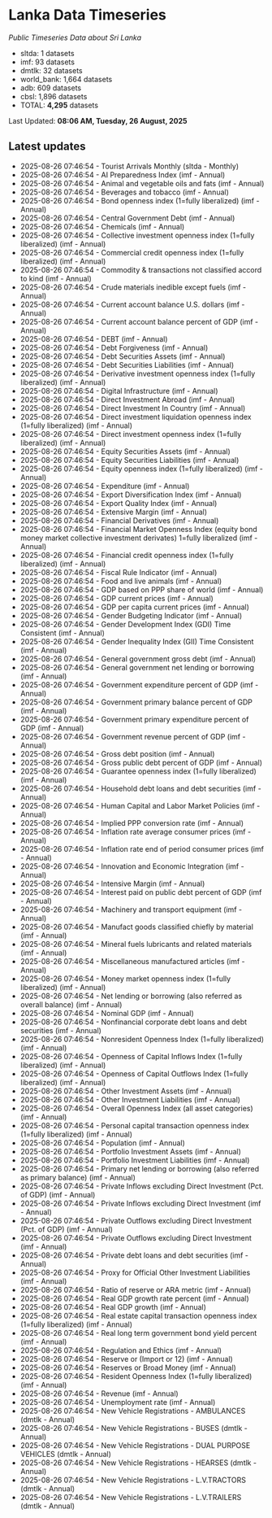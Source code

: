 # Lanka Data Timeseries
*Public Timeseries Data about Sri Lanka*

* sltda: 1 datasets
* imf: 93 datasets
* dmtlk: 32 datasets
* world_bank: 1,664 datasets
* adb: 609 datasets
* cbsl: 1,896 datasets
* TOTAL: **4,295** datasets

Last Updated: **08:06 AM, Tuesday, 26 August, 2025**

## Latest updates

* 2025-08-26 07:46:54 - Tourist Arrivals Monthly (sltda - Monthly)
* 2025-08-26 07:46:54 - AI Preparedness Index (imf - Annual)
* 2025-08-26 07:46:54 - Animal and vegetable oils and fats (imf - Annual)
* 2025-08-26 07:46:54 - Beverages and tobacco (imf - Annual)
* 2025-08-26 07:46:54 - Bond openness index (1=fully liberalized) (imf - Annual)
* 2025-08-26 07:46:54 - Central Government Debt (imf - Annual)
* 2025-08-26 07:46:54 - Chemicals (imf - Annual)
* 2025-08-26 07:46:54 - Collective investment openness index (1=fully liberalized) (imf - Annual)
* 2025-08-26 07:46:54 - Commercial credit openness index (1=fully liberalized) (imf - Annual)
* 2025-08-26 07:46:54 - Commodity & transactions not classified accord to kind (imf - Annual)
* 2025-08-26 07:46:54 - Crude materials inedible except fuels (imf - Annual)
* 2025-08-26 07:46:54 - Current account balance U.S. dollars (imf - Annual)
* 2025-08-26 07:46:54 - Current account balance percent of GDP (imf - Annual)
* 2025-08-26 07:46:54 - DEBT (imf - Annual)
* 2025-08-26 07:46:54 - Debt Forgiveness (imf - Annual)
* 2025-08-26 07:46:54 - Debt Securities Assets (imf - Annual)
* 2025-08-26 07:46:54 - Debt Securities Liabilities (imf - Annual)
* 2025-08-26 07:46:54 - Derivative investment openness index (1=fully liberalized) (imf - Annual)
* 2025-08-26 07:46:54 - Digital Infrastructure (imf - Annual)
* 2025-08-26 07:46:54 - Direct Investment Abroad (imf - Annual)
* 2025-08-26 07:46:54 - Direct Investment In Country (imf - Annual)
* 2025-08-26 07:46:54 - Direct investment liquidation openness index (1=fully liberalized) (imf - Annual)
* 2025-08-26 07:46:54 - Direct investment openness index (1=fully liberalized) (imf - Annual)
* 2025-08-26 07:46:54 - Equity Securities Assets (imf - Annual)
* 2025-08-26 07:46:54 - Equity Securities Liabilities (imf - Annual)
* 2025-08-26 07:46:54 - Equity openness index (1=fully liberalized) (imf - Annual)
* 2025-08-26 07:46:54 - Expenditure (imf - Annual)
* 2025-08-26 07:46:54 - Export Diversification Index (imf - Annual)
* 2025-08-26 07:46:54 - Export Quality Index (imf - Annual)
* 2025-08-26 07:46:54 - Extensive Margin (imf - Annual)
* 2025-08-26 07:46:54 - Financial Derivatives (imf - Annual)
* 2025-08-26 07:46:54 - Financial Market Openness Index (equity bond money market collective investment derivates) 1=fully liberalized (imf - Annual)
* 2025-08-26 07:46:54 - Financial credit openness index (1=fully liberalized) (imf - Annual)
* 2025-08-26 07:46:54 - Fiscal Rule Indicator (imf - Annual)
* 2025-08-26 07:46:54 - Food and live animals (imf - Annual)
* 2025-08-26 07:46:54 - GDP based on PPP share of world (imf - Annual)
* 2025-08-26 07:46:54 - GDP current prices (imf - Annual)
* 2025-08-26 07:46:54 - GDP per capita current prices (imf - Annual)
* 2025-08-26 07:46:54 - Gender Budgeting Indicator (imf - Annual)
* 2025-08-26 07:46:54 - Gender Development Index (GDI) Time Consistent (imf - Annual)
* 2025-08-26 07:46:54 - Gender Inequality Index (GII) Time Consistent (imf - Annual)
* 2025-08-26 07:46:54 - General government gross debt (imf - Annual)
* 2025-08-26 07:46:54 - General government net lending or borrowing (imf - Annual)
* 2025-08-26 07:46:54 - Government expenditure percent of GDP (imf - Annual)
* 2025-08-26 07:46:54 - Government primary balance percent of GDP (imf - Annual)
* 2025-08-26 07:46:54 - Government primary expenditure percent of GDP (imf - Annual)
* 2025-08-26 07:46:54 - Government revenue percent of GDP (imf - Annual)
* 2025-08-26 07:46:54 - Gross debt position (imf - Annual)
* 2025-08-26 07:46:54 - Gross public debt percent of GDP (imf - Annual)
* 2025-08-26 07:46:54 - Guarantee openness index (1=fully liberalized) (imf - Annual)
* 2025-08-26 07:46:54 - Household debt loans and debt securities (imf - Annual)
* 2025-08-26 07:46:54 - Human Capital and Labor Market Policies (imf - Annual)
* 2025-08-26 07:46:54 - Implied PPP conversion rate (imf - Annual)
* 2025-08-26 07:46:54 - Inflation rate average consumer prices (imf - Annual)
* 2025-08-26 07:46:54 - Inflation rate end of period consumer prices (imf - Annual)
* 2025-08-26 07:46:54 - Innovation and Economic Integration (imf - Annual)
* 2025-08-26 07:46:54 - Intensive Margin (imf - Annual)
* 2025-08-26 07:46:54 - Interest paid on public debt percent of GDP (imf - Annual)
* 2025-08-26 07:46:54 - Machinery and transport equipment (imf - Annual)
* 2025-08-26 07:46:54 - Manufact goods classified chiefly by material (imf - Annual)
* 2025-08-26 07:46:54 - Mineral fuels lubricants and related materials (imf - Annual)
* 2025-08-26 07:46:54 - Miscellaneous manufactured articles (imf - Annual)
* 2025-08-26 07:46:54 - Money market openness index (1=fully liberalized) (imf - Annual)
* 2025-08-26 07:46:54 - Net lending or borrowing (also referred as overall balance) (imf - Annual)
* 2025-08-26 07:46:54 - Nominal GDP (imf - Annual)
* 2025-08-26 07:46:54 - Nonfinancial corporate debt loans and debt securities (imf - Annual)
* 2025-08-26 07:46:54 - Nonresident Openness Index (1=fully liberalized) (imf - Annual)
* 2025-08-26 07:46:54 - Openness of Capital Inflows Index (1=fully liberalized) (imf - Annual)
* 2025-08-26 07:46:54 - Openness of Capital Outflows Index (1=fully liberalized) (imf - Annual)
* 2025-08-26 07:46:54 - Other Investment Assets (imf - Annual)
* 2025-08-26 07:46:54 - Other Investment Liabilities (imf - Annual)
* 2025-08-26 07:46:54 - Overall Openness Index (all asset categories) (imf - Annual)
* 2025-08-26 07:46:54 - Personal capital transaction openness index (1=fully liberalized) (imf - Annual)
* 2025-08-26 07:46:54 - Population (imf - Annual)
* 2025-08-26 07:46:54 - Portfolio Investment Assets (imf - Annual)
* 2025-08-26 07:46:54 - Portfolio Investment Liabilities (imf - Annual)
* 2025-08-26 07:46:54 - Primary net lending or borrowing (also referred as primary balance) (imf - Annual)
* 2025-08-26 07:46:54 - Private Inflows excluding Direct Investment (Pct. of GDP) (imf - Annual)
* 2025-08-26 07:46:54 - Private Inflows excluding Direct Investment (imf - Annual)
* 2025-08-26 07:46:54 - Private Outflows excluding Direct Investment (Pct. of GDP) (imf - Annual)
* 2025-08-26 07:46:54 - Private Outflows excluding Direct Investment (imf - Annual)
* 2025-08-26 07:46:54 - Private debt loans and debt securities (imf - Annual)
* 2025-08-26 07:46:54 - Proxy for Official Other Investment Liabilities (imf - Annual)
* 2025-08-26 07:46:54 - Ratio of reserve or ARA metric (imf - Annual)
* 2025-08-26 07:46:54 - Real GDP growth rate percent (imf - Annual)
* 2025-08-26 07:46:54 - Real GDP growth (imf - Annual)
* 2025-08-26 07:46:54 - Real estate capital transaction openness index (1=fully liberalized) (imf - Annual)
* 2025-08-26 07:46:54 - Real long term government bond yield percent (imf - Annual)
* 2025-08-26 07:46:54 - Regulation and Ethics (imf - Annual)
* 2025-08-26 07:46:54 - Reserve or (Import or 12) (imf - Annual)
* 2025-08-26 07:46:54 - Reserves or Broad Money (imf - Annual)
* 2025-08-26 07:46:54 - Resident Openness Index (1=fully liberalized) (imf - Annual)
* 2025-08-26 07:46:54 - Revenue (imf - Annual)
* 2025-08-26 07:46:54 - Unemployment rate (imf - Annual)
* 2025-08-26 07:46:54 - New Vehicle Registrations - AMBULANCES (dmtlk - Annual)
* 2025-08-26 07:46:54 - New Vehicle Registrations - BUSES (dmtlk - Annual)
* 2025-08-26 07:46:54 - New Vehicle Registrations - DUAL PURPOSE VEHICLES (dmtlk - Annual)
* 2025-08-26 07:46:54 - New Vehicle Registrations - HEARSES (dmtlk - Annual)
* 2025-08-26 07:46:54 - New Vehicle Registrations - L.V.TRACTORS (dmtlk - Annual)
* 2025-08-26 07:46:54 - New Vehicle Registrations - L.V.TRAILERS (dmtlk - Annual)